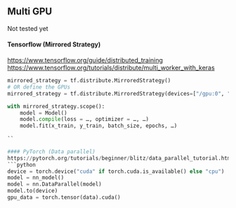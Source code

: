 

## Multi GPU
Not tested yet

#### Tensorflow (Mirrored Strategy)
https://www.tensorflow.org/guide/distributed_training
https://www.tensorflow.org/tutorials/distribute/multi_worker_with_keras
```python
mirrored_strategy = tf.distribute.MirroredStrategy()
# OR define the GPUs
mirrored_strategy = tf.distribute.MirroredStrategy(devices=["/gpu:0", "/gpu:1"])

with mirrored_strategy.scope():
    model = Model()
    model.compile(loss = …, optimizer = …, …)
    model.fit(x_train, y_train, batch_size, epochs, …)
    
``

#### PyTorch (Data parallel)
https://pytorch.org/tutorials/beginner/blitz/data_parallel_tutorial.html
```python
device = torch.device("cuda" if torch.cuda.is_available() else "cpu")
model = nn_model()
model = nn.DataParallel(model)
model.to(device)
gpu_data = torch.tensor(data).cuda()

```
